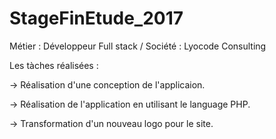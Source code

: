 # StageFinEtude_2017

Métier : Développeur Full stack / Société : Lyocode Consulting

Les tàches réalisées : 

-> Réalisation d'une conception de l'applicaion.

-> Réalisation de l'application en utilisant le language PHP.

-> Transformation d'un nouveau logo pour le site.
